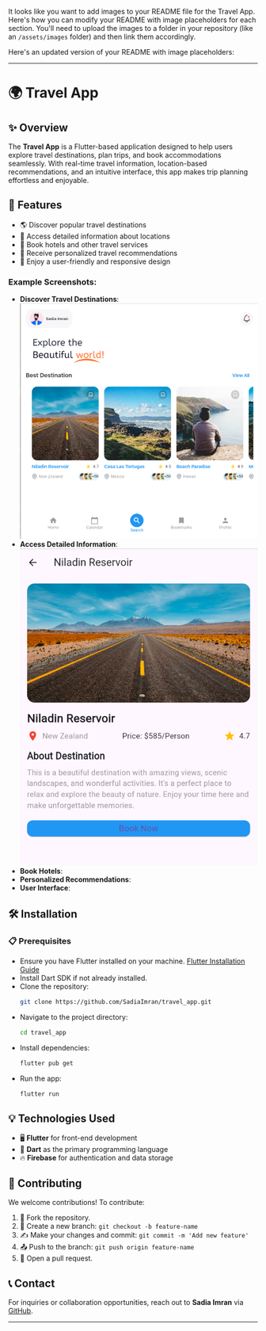 It looks like you want to add images to your README file for the Travel App. Here's how you can modify your README with image placeholders for each section. You'll need to upload the images to a folder in your repository (like an `/assets/images` folder) and then link them accordingly.

Here's an updated version of your README with image placeholders:

---

# 🌍 Travel App

## ✨ Overview
The **Travel App** is a Flutter-based application designed to help users explore travel destinations, plan trips, and book accommodations seamlessly. With real-time travel information, location-based recommendations, and an intuitive interface, this app makes trip planning effortless and enjoyable.

## 🚀 Features
- 🌎 Discover popular travel destinations
- 📌 Access detailed information about locations
- 🏨 Book hotels and other travel services
- 🎯 Receive personalized travel recommendations
- 📱 Enjoy a user-friendly and responsive design

### Example Screenshots:
- **Discover Travel Destinations**:
  ![Discover Destinations](images/pngs/screenshot-home.png)
- **Access Detailed Information**:
  ![Destination Details](images/pngs/screenshot-profile.png)
- **Book Hotels**:
- **Personalized Recommendations**:
- **User Interface**:

## 🛠 Installation
### 📋 Prerequisites
- Ensure you have Flutter installed on your machine. [Flutter Installation Guide](https://flutter.dev/docs/get-started/install)
- Install Dart SDK if not already installed.
- Clone the repository:
  ```sh
  git clone https://github.com/SadiaImran/travel_app.git
  ```
- Navigate to the project directory:
  ```sh
  cd travel_app
  ```
- Install dependencies:
  ```sh
  flutter pub get
  ```
- Run the app:
  ```sh
  flutter run
  ```

## 💡 Technologies Used
- 🖥 **Flutter** for front-end development
- 🎯 **Dart** as the primary programming language
- 🔥 **Firebase** for authentication and data storage

## 🤝 Contributing
We welcome contributions! To contribute:
1. 🍴 Fork the repository.
2. 🌿 Create a new branch: `git checkout -b feature-name`
3. ✍️ Make your changes and commit: `git commit -m 'Add new feature'`
4. 📤 Push to the branch: `git push origin feature-name`
5. 🔄 Open a pull request.

## 📞 Contact
For inquiries or collaboration opportunities, reach out to **Sadia Imran** via [GitHub](https://github.com/SadiaImran).

---
